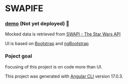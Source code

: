 # SWAPIFE

### [demo](https://fix87.github.io/swapi-fe) (Not yet deployed) :construction:

Mocked data is retrieved from [SWAPI - The Star Wars API](https://swapi.dev/)

UI is based on [Bootstrap](https://getbootstrap.com/) and [ngBootstrap](https://ng-bootstrap.github.io/)

### Poject goal

Focusing of this project is on code more than UI.

This project was generated with [Angular CLI](https://github.com/angular/angular-cli) version 17.0.3.
